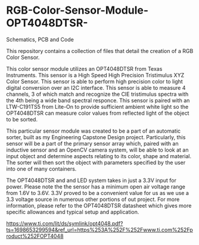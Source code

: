 # RGB-Color-Sensor-Module-OPT4048DTSR-
Schematics, PCB and Code

This repository contains a collection of files that detail the creation of a RGB Color Sensor.

This color sensor module utilizes an OPT4048DTSR from Texas Instruments. This sensor is a High Speed High Precision Tristimulus XYZ Color Sensor. This sensor is able to perform high precision color to light digital conversion over an I2C interface. This sensor is able to measure 4 channels, 3 of which match and recognize the CIE tristimulus spectra with the 4th being a wide band spectral responce. This sensor is paired with an LTW-C191TS5 from Lite-On to provide sufficient ambient white light so the OPT4048DTSR can measure color values from reflected light of the object to be sorted.

This particular sensor module was created to be a part of an automatic sorter, built as my Engineering Capstone Design project. Particularly, this sensor will be a part of the primary sensor array which, paired with an inductive sensor and an OpenCV camera system, will be able to look at an input object and determine aspects relating to its color, shape and material. The sorter will then sort the object with parameters specified by the user into one of many containers. 

The OPT4048DTSR and and LED system takes in just a 3.3V input for power. Please note the the sensor has a minimum open air voltage range from 1.6V to 3.6V. 3.3V proved to be a convenient value for us as we use a 3.3 voltage source in numerous other portions of out project. For more information, please refer to the OPT4048DTSR datasheet which gives more specific allowances and typical setup and application.

https://www.ti.com/lit/ds/symlink/opt4048.pdf?ts=1698653299594&ref_url=https%253A%252F%252Fwww.ti.com%252Fproduct%252FOPT4048 
